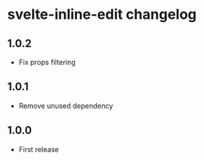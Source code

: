 # svelte-inline-edit changelog

## 1.0.2
* Fix props filtering

## 1.0.1
* Remove unused dependency

## 1.0.0

* First release

